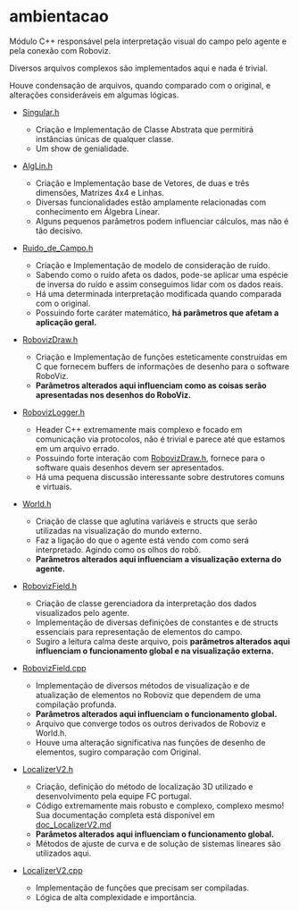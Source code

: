 # ambientacao

Módulo C++ responsável pela interpretação visual do campo pelo agente e pela conexão com Roboviz.

Diversos arquivos complexos são implementados aqui e nada é trivial.

Houve condensação de arquivos, quando comparado com o original, e alterações consideráveis em algumas lógicas.

* [Singular.h](../../src/sobre_cpp/ambientacao/Singular.h)
  * Criação e Implementação de Classe Abstrata que permitirá instâncias únicas de qualquer classe.
  * Um show de genialidade.

* [AlgLin.h](../../src/sobre_cpp/ambientacao/AlgLin.h)
  * Criação e Implementação base de Vetores, de duas e três dimensões, Matrizes 4x4 e Linhas.
  * Diversas funcionalidades estão amplamente relacionadas com conhecimento em Álgebra Linear.
  * Alguns pequenos parâmetros podem influenciar cálculos, mas não é tão decisivo.

* [Ruido_de_Campo.h](../../src/sobre_cpp/ambientacao/Ruido_de_Campo.h)
  * Criação e Implementação de modelo de consideração de ruído.
  * Sabendo como o ruído afeta os dados, pode-se aplicar uma espécie de inversa 
  do ruído e assim conseguimos lidar com os dados reais.
  * Há uma determinada interpretação modificada quando comparada com o original.
  * Possuindo forte caráter matemático, **há parâmetros que afetam a aplicação geral.**

* [RobovizDraw.h](../../src/sobre_cpp/ambientacao/RobovizDraw.h)
  * Criação e Implementação de funções esteticamente construídas em C que fornecem 
  buffers de informações de desenho para o software RoboViz.
  * **Parâmetros alterados aqui influenciam como as coisas serão apresentadas 
  nos desenhos do RoboViz.**

* [RobovizLogger.h](../../src/sobre_cpp/ambientacao/RobovizLogger.h)
  * Header C++ extremamente mais complexo e focado em comunicação via protocolos, não é trivial
  e parece até que estamos em um arquivo errado.
  * Possuindo forte interação com [RobovizDraw.h](../../src/sobre_cpp/ambientacao/RobovizDraw.h), 
  fornece para o software quais desenhos devem ser apresentados.
  * Há uma pequena discussão interessante sobre destrutores comuns e virtuais.

* [World.h](../../src/sobre_cpp/ambientacao/World.h)
  * Criação de classe que aglutina variáveis e structs que serão utilizadas na visualização do mundo
  externo.
  * Faz a ligação do que o agente está vendo com como será interpretado. Agindo como
  os olhos do robô.
  * **Parâmetros alterados aqui influenciam a visualização externa do agente.**

* [RobovizField.h](../../src/sobre_cpp/ambientacao/RobovizField.h)
    * Criação de classe gerenciadora da interpretação dos dados visualizados pelo agente.
    * Implementação de diversas definições de constantes e de structs essenciais para representação de elementos do campo.
    * Sugiro a leitura calma deste arquivo, pois **parâmetros alterados aqui
    influenciam o funcionamento global e na visualização externa.**
  
* [RobovizField.cpp](../../src/sobre_cpp/ambientacao/RobovizField.cpp)
     * Implementação de diversos métodos de visualização e de atualização de
     elementos no Roboviz que dependem de uma compilação profunda.
     * **Parâmetros alterados aqui influenciam o funcionamento global.**
     * Arquivo que converge todos os outros derivados de Roboviz e World.h.
     * Houve uma alteração significativa nas funções de desenho de elementos, sugiro comparação com Original.
   
* [LocalizerV2.h](../../src/sobre_cpp/ambientacao/LocalizerV2.h)
    * Criação, definição do método de localização 3D utilizado e 
    desenvolvimento pela equipe FC portugal.
    * Código extremamente mais robusto e complexo, complexo mesmo! Sua documentação completa
    está disponível em [doc_LocalizerV2.md](../../src/sobre_cpp/ambientacao/doc_LocalizerV2.md)
    * **Parâmetos alterados aqui influenciam o funcionamento global.**
    * Métodos de ajuste de curva e de solução de sistemas lineares são utilizados aqui.

* [LocalizerV2.cpp](../../src/sobre_cpp/ambientacao/LocalizerV2.cpp)
    * Implementação de funções que precisam ser compiladas.
    * Lógica de alta complexidade e importância.
